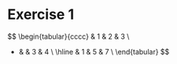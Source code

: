 # Exercise 1

$$
\begin{tabular}{cccc}
  & 1 & 2 & 3 \\
+ &   & 3 & 4 \\
\hline
  & 1 & 5 & 7 \\
\end{tabular}
$$
